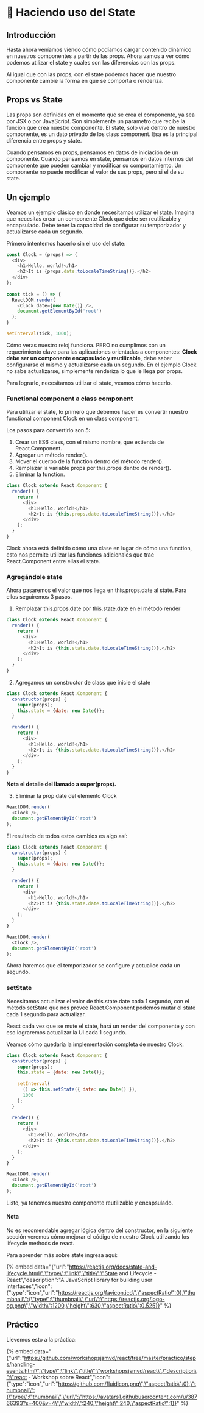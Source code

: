 # 💾 Haciendo uso del State

## Introducción

Hasta ahora veníamos viendo cómo podíamos cargar contenido dinámico en nuestros componentes a partir de las props. Ahora vamos a ver cómo podemos utilizar el state y cuales son las diferencias con las props.

Al igual que con las props, con el state podemos hacer que nuestro componente cambie la forma en que se comporta o renderiza. 

## Props vs State

Las props son definidas en el momento que se crea el componente, ya sea por JSX o por JavaScript. Son simplemente un parámetro que recibe la función que crea nuestro componente. El state, solo vive dentro de nuestro componente, es un dato privado de los class component. Esa es la principal diferencia entre props y state.

Cuando pensamos en props, pensamos en datos de iniciación de un componente. Cuando pensamos en state, pensamos en datos internos del componente que pueden cambiar y modificar su comportamiento. Un componente no puede modificar el valor de sus props, pero si el de su state.

## Un ejemplo

Veamos un ejemplo clásico en donde necesitamos utilizar el state. Imagina que necesitas crear un componente Clock que debe ser reutilizable y encapsulado. Debe tener la capacidad de configurar su temporizador y actualizarse cada un segundo.

Primero intentemos hacerlo sin el uso del state:

```javascript
const Clock = (props) => (
  <div>
    <h1>Hello, world!</h1>
    <h2>It is {props.date.toLocaleTimeString()}.</h2>
  </div>
);
 
const tick = () => {
  ReactDOM.render(
    <Clock date={new Date()} />,
    document.getElementById('root')
  );
}

setInterval(tick, 1000);
```

Cómo veras nuestro reloj funciona. PERO no cumplimos con un requerimiento clave para las aplicaciones orientadas a componentes: **Clock debe ser un componente encapsulado y reutilizable**, debe saber configurarse el mismo y actualizarse cada un segundo. En el ejemplo Clock no sabe actualizarse, simplemente renderiza lo que le llega por props.

Para lograrlo, necesitamos utilizar el state, veamos cómo hacerlo.

### Functional component a class component

Para utilizar el state, lo primero que debemos hacer es convertir nuestro functional component Clock en un class component.

Los pasos para convertirlo son 5:

1. Crear un ES6 class, con el mismo nombre, que extienda de React.Component.
2. Agregar un método render\(\).
3. Mover el cuerpo de la function dentro del método render\(\).
4. Remplazar la variable props por this.props dentro de render\(\).
5. Eliminar la function.

```javascript
class Clock extends React.Component {
  render() {
    return (
      <div>
        <h1>Hello, world!</h1>
        <h2>It is {this.props.date.toLocaleTimeString()}.</h2>
      </div>
    );
  }
}
```

Clock ahora está definido cómo una clase en lugar de cómo una function, esto nos permite utilizar las funciones adicionales que trae React.Component entre ellas el state.

### Agregándole state

Ahora pasaremos el valor que nos llega en this.props.date al state. Para ellos seguiremos 3 pasos.

1. Remplazar this.props.date por this.state.date en el método render

```javascript
class Clock extends React.Component {
  render() {
    return (
      <div>
        <h1>Hello, world!</h1>
        <h2>It is {this.state.date.toLocaleTimeString()}.</h2>
      </div>
    );
  }
}
```

2. Agregamos un constructor de class que inicie el state

```javascript
class Clock extends React.Component {
  constructor(props) {
    super(props);
    this.state = {date: new Date()};
  }

  render() {
    return (
      <div>
        <h1>Hello, world!</h1>
        <h2>It is {this.state.date.toLocaleTimeString()}.</h2>
      </div>
    );
  }
}
```

**Nota el detalle del llamado a super\(props\).**

3. Eliminar la prop date del elemento Clock

```javascript
ReactDOM.render(
  <Clock />,
  document.getElementById('root')
);
```

El resultado de todos estos cambios es algo así:

```javascript
class Clock extends React.Component {
  constructor(props) {
    super(props);
    this.state = {date: new Date()};
  }

  render() {
    return (
      <div>
        <h1>Hello, world!</h1>
        <h2>It is {this.state.date.toLocaleTimeString()}.</h2>
      </div>
    );
  }
}

ReactDOM.render(
  <Clock />,
  document.getElementById('root')
);
```

Ahora haremos que el temporizador se configure y actualice cada un segundo.

### setState

Necesitamos actualizar el valor de this.state.date cada 1 segundo, con el método setState que nos provee React.Component podemos mutar el state cada 1 segundo para actualizar.

React cada vez que se mute el state, hará un render del componente y con eso lograremos actualizar la UI cada 1 segundo.

Veamos cómo quedaría la implementación completa de nuestro Clock.

```javascript
class Clock extends React.Component {
  constructor(props) {
    super(props);
    this.state = {date: new Date()};
    
    setInterval(
      () => this.setState({ date: new Date() }),
      1000
    );
  }
  
  render() {
    return (
      <div>
        <h1>Hello, world!</h1>
        <h2>It is {this.state.date.toLocaleTimeString()}.</h2>
      </div>
    );
  }
}

ReactDOM.render(
  <Clock />,
  document.getElementById('root')
);
```

Listo, ya tenemos nuestro componente reutilizable y encapsulado.

#### Nota

No es recomendable agregar lógica dentro del constructor, en la siguiente sección veremos cómo mejorar el código de nuestro Clock utilizando los lifecycle  methods de react.

Para aprender más sobre state ingresa aquí:

{% embed data="{\"url\":\"https://reactjs.org/docs/state-and-lifecycle.html\",\"type\":\"link\",\"title\":\"State and Lifecycle - React\",\"description\":\"A JavaScript library for building user interfaces\",\"icon\":{\"type\":\"icon\",\"url\":\"https://reactjs.org/favicon.ico\",\"aspectRatio\":0},\"thumbnail\":{\"type\":\"thumbnail\",\"url\":\"https://reactjs.org/logo-og.png\",\"width\":1200,\"height\":630,\"aspectRatio\":0.525}}" %}

## Práctico

Llevemos esto a la práctica:

{% embed data="{\"url\":\"https://github.com/workshopsjsmvd/react/tree/master/practico/steps/handling-events.html\",\"type\":\"link\",\"title\":\"workshopsjsmvd/react\",\"description\":\"react - Workshop sobre React\",\"icon\":{\"type\":\"icon\",\"url\":\"https://github.com/fluidicon.png\",\"aspectRatio\":0},\"thumbnail\":{\"type\":\"thumbnail\",\"url\":\"https://avatars1.githubusercontent.com/u/38766393?s=400&v=4\",\"width\":240,\"height\":240,\"aspectRatio\":1}}" %}



